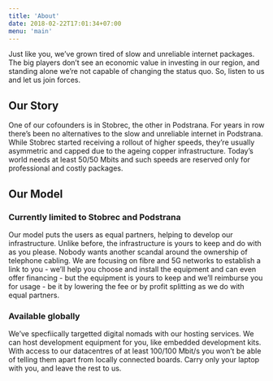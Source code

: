 ```yaml
---
title: 'About'
date: 2018-02-22T17:01:34+07:00
menu: 'main'
---
```


Just like you, we’ve grown tired of slow and unreliable internet packages. The big players don’t see an economic value in investing in our region, and standing alone we’re not capable of changing the status quo. So, listen to us and let us join forces.

## Our Story

One of our cofounders is in Stobrec, the other in Podstrana. For years in row there’s been no alternatives to the slow and unreliable internet in Podstrana. While Stobrec started receiving a rollout of higher speeds, they’re usually asymmetric and capped due to the ageing copper infrastructure. Today’s world needs at least 50/50 Mbits and such speeds are reserved only for professional and costly packages.

## Our Model

### Currently limited to Stobrec and Podstrana

Our model puts the users as equal partners, helping to develop our infrastructure. Unlike before, the infrastructure is yours to keep and do with as you please. Nobody wants another scandal around the ownership of telephone cabling. We are focusing on fibre and 5G networks to establish a link to you - we’ll help you choose and install the equipment and can even offer financing - but the equipment is yours to keep and we’ll reimburse you for usage - be it by lowering the fee or by profit splitting as we do with equal partners.

### Available globally

We’ve specfiically targetted digital nomads with our hosting services. We can host development equipment for you, like embedded development kits. With access to our datacentres of at least 100/100 Mbit/s you won’t be able of telling them apart from locally connected boards. Carry only your laptop with you, and leave the rest to us.
